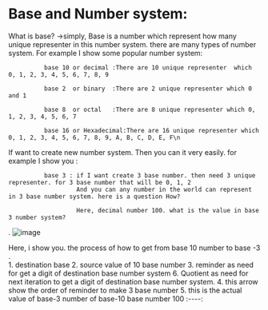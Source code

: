 # Base and Number system:

What is base?
->simply, Base is a number which represent how many unique representer in this number system. 
there are many types of number system. 
For example I show some popular number system:

              base 10 or decimal :There are 10 unique representer  which 0, 1, 2, 3, 4, 5, 6, 7, 8, 9 
              
              base 2  or binary  :There are 2 unique representer which 0 and 1
              
              base 8  or octal   :There are 8 unique representer which 0, 1, 2, 3, 4, 5, 6, 7
              
              base 16 or Hexadecimal:There are 16 unique representer which 0, 1, 2, 3, 4, 5, 6, 7, 8, 9, A, B, C, D, E, F\n
              
If want to create new number system. Then you can it very easily.
for example I show you :

              base 3 : if I want create 3 base number. then need 3 unique representer. for 3 base number that will be 0, 1, 2
                       And you can any number in the world can represent in 3 base number system. here is a question How?
                       
                       Here, decimal number 100. what is the value in base 3 number system?
.
                       ![image](https://user-images.githubusercontent.com/38063040/123504517-a5728780-d67b-11eb-9f92-7cafc032e0bc.png)
 
   Here, i show you. the process of how to get from base 10 number to base -3 .                  
          1. destination base 
          2. source value of 10 base number
          3. reminder as need for get a digit of destination  base number system
          6. Quotient as need for next iteration to get a digit of destination base number system.
          4. this arrow show the order of reminder to make 3 base number
          5. this is the actual value of base-3 number of base-10 base number 100
          :----:
   
   

                                
                       
                       
  
                     

                      
                       

